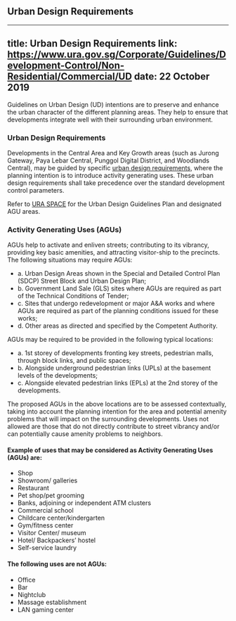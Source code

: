 
## Urban Design Requirements
---
title: Urban Design Requirements
link: https://www.ura.gov.sg/Corporate/Guidelines/Development-Control/Non-Residential/Commercial/UD
date: 22 October 2019
---

Guidelines on Urban Design (UD) intentions are to preserve and enhance the urban character of the different planning areas. They help to ensure that developments integrate well with their surrounding urban environment.

### Urban Design Requirements

Developments in the Central Area and Key Growth areas (such as Jurong Gateway, Paya Lebar Central, Punggol Digital District, and Woodlands Central), may be guided by specific [urban design requirements](https://www.ura.gov.sg/Corporate/Guidelines/Urban-Design), where the planning intention is to introduce activity generating uses. These urban design requirements shall take precedence over the standard development control parameters.

Refer to [URA SPACE](https://www.ura.gov.sg/maps/?service=urbandesign) for the Urban Design Guidelines Plan and designated AGU areas.

### Activity Generating Uses (AGUs)

AGUs help to activate and enliven streets; contributing to its vibrancy, providing key basic amenities, and attracting visitor-ship to the precincts. The following situations may require AGUs:

- a. Urban Design Areas shown in the Special and Detailed Control Plan (SDCP) Street Block and Urban Design Plan;
- b. Government Land Sale (GLS) sites where AGUs are required as part of the Technical Conditions of Tender;
- c. Sites that undergo redevelopment or major A&A works and where AGUs are required as part of the planning conditions issued for these works;
- d. Other areas as directed and specified by the Competent Authority.

AGUs may be required to be provided in the following typical locations:

- a. 1st storey of developments fronting key streets, pedestrian malls, through block links, and public spaces;
- b. Alongside underground pedestrian links (UPLs) at the basement levels of the developments;
- c. Alongside elevated pedestrian links (EPLs) at the 2nd storey of the developments.

The proposed AGUs in the above locations are to be assessed contextually, taking into account the planning intention for the area and potential amenity problems that will impact on the surrounding developments. Uses not allowed are those that do not directly contribute to street vibrancy and/or can potentially cause amenity problems to neighbors.

#### Example of uses that may be considered as Activity Generating Uses (AGUs) are:

- Shop
- Showroom/ galleries
- Restaurant
- Pet shop/pet grooming
- Banks, adjoining or independent ATM clusters
- Commercial school
- Childcare center/kindergarten
- Gym/fitness center
- Visitor Center/ museum
- Hotel/ Backpackers’ hostel
- Self-service laundry

#### The following uses are not AGUs:

- Office
- Bar
- Nightclub
- Massage establishment
- LAN gaming center
